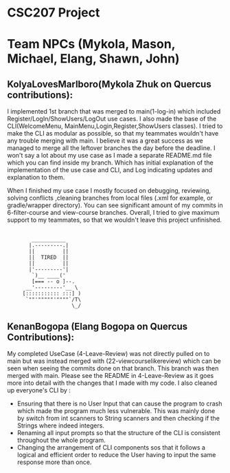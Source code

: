 # CSC207 Project 
# Team NPCs (Mykola, Mason, Michael, Elang, Shawn, John)


## KolyaLovesMarlboro(Mykola Zhuk on Quercus contributions):
I implemented 1st branch that was merged to main(1-log-in) which included Register/LogIn/ShowUsers/LogOut use cases.
I also made the base of the CLI(WelcomeMenu, MainMenu,Login,Register,ShowUsers classes). I tried to make the CLI as 
modular as possible, so that my teammates wouldn't have any trouble merging with main. I believe it was a great success
as we managed to merge all the leftover branches the day before the deadline. I won't say a lot about my use case as
I made a separate README.md file which you can find inside my branch. Which has initial explanation of the implementation
of the use case and CLI, and Log indicating updates and explanation to them.

When I finished my use case I mostly focused on debugging, reviewing, solving conflicts ,cleaning branches from local 
files (.xml for example, or gradle/wrapper directory). You can see  significant amount of my commits in 6-filter-course 
and view-course branches. Overall, I tried to give maximum support to my teammates, so that we wouldn't leave this 
project unfinished.

##

            ___________
           |.---------.|
           ||         ||
           ||  TIRED  ||
           ||         ||
           |'---------'|
            `)__ ____('
            [=== -- o ]--.
          __'---------'__ \
         [::::::::::: :::] )
          `""'"""""'""""`/T\
                         \_/


## KenanBogopa (Elang Bogopa on Quercus Contributions):
My completed UseCase (4-Leave-Review) was not directly pulled on to main but was instead merged with (22-viewcourselikereview) which can be seen when seeing the commits done on that branch.
This branch was then merged with main. Please see the README in 4-Leave-Review as it goes more into detail with the changes that I made with my code.
I also cleaned up everyone's CLI by :
- Ensuring that there is no User Input that can cause the program to crash which made the program much less vulnerable. This was mainly done by switch from int scanners to String scanners and then checking if the Strings where indeed integers.
- Renaming all input prompts so that the structure of the CLI is consistent throughout the whole program.
- Changing the arrangement of CLI components sos that it follows a logical and efficient order to reduce the User having to input the same response more than once.


